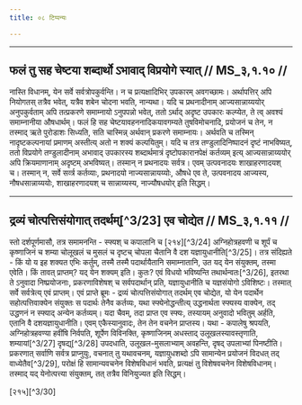 ```yaml
---
title: ०८ टिप्पन्यः

---
```


[^3/22]: E2: 4,27; E4: 3,550; E6: 1,146

____________________________________________


## फलं तु सह चेष्टया शब्दार्थो ऽभावाद् विप्रयोगे स्यात् // MS_३,१.१० //

नास्ति विधानम्, येन सर्वे सर्वत्रोपकुर्वन्ति। न च प्रत्यक्षादिभिर् उपकारम् अवगच्छामः। अर्थापत्तिर् अपि नियोगतस् तत्रैव भवेत्, यत्रैव शबेन चोदना भवति, नान्यथा। यदि च प्रथनादीनाम् आज्यसान्नाय्ययोर् अनुपकुर्वताम् अपि तत्प्रकरणे समाम्नायो ऽनुपपन्नो भवेत्, ततो ऽर्थाद् अदृष्ट उपकारः कल्प्येत, ते त्व् अवश्यं समाम्नानीया औषधार्थम्। फलं हि सह चेष्टयावहननादिकयावगम्यते तुषविमोचनादि, प्रयोजनं च तेन, न तस्माद् ऋते पुरोडाशः सिध्यति, सति चास्मिन्न् अर्थवान् प्रकरणे समाम्नायः। अर्थवति च तस्मिन् नादृष्टकल्पनायां प्रमाणम् अस्तीत्य् अतो न शक्यं कल्पयितुम्। यदि च तत्र तण्डुलादिनिष्पादनं दृष्टं नाभविष्यत्, ततो विप्रयोगे तण्डुलादीनाम् अभावाद् उपकारस्य शब्दार्थमात्रं दृष्टोपकारानपेक्षं कर्तव्यम् इत्य् आज्यसान्नाय्ययोर् अपि क्रियमाणानाम् अदृष्टम् अभविष्यत्। तस्मान् न प्रथनादयः सर्वत्र। एवम् उत्पवनादयः शाखाहरणादयश् च। तस्मान् न, सर्वे सर्व्त्र कर्तव्याः, प्रथनादयो नाज्यसान्नायय्योः, औषधे एव ते, उत्पवनादय आज्यस्य, नौषधसान्नाय्ययोः, शाखाहरणादयश् च सान्नाय्यस्य, नाज्यौषधयोर् इति सिद्धम्।


____________________________________________


## द्रव्यं चोत्पत्तिसंयोगात् तदर्थम्[^3/23] एव चोद्येत // MS_३,१.११ //

स्तो दर्शपूर्णमासौ, तत्र समामनन्ति - स्फ्यश् च कपालानि च [२१४][^3/24] अग्निहोत्रहवणी च शूर्पं च कृष्णाजिनं च शम्या चोलूखलं च मुसलं च दृष्टच् चोपला चैतानि वै दश यज्ञायुधानीति[^3/25]। तत्र संदिह्यते - किं यो य इह शक्यत एभिः कर्तुम्, तस्मै तस्मै पदार्थायैतानि समाम्नातानि, उत यद् येन संयुक्तम्, तस्मा एवेति। किं तावत् प्राप्तम्? यद् येन शक्यम् इति। कुतः? एवं विधयो भविष्यन्ति तथार्थन्वतः[^3/26], इतरथा ते ऽनुवादा निष्प्रयोजनाः, प्रकरणाविशेषश् च सर्वपदार्थान् प्रति, यज्ञायुधानीति च यज्ञसंयोगो ऽविशिष्टः। तस्मात् सर्वे सर्वत्रेत्य् एवं प्राप्तम्।
एवं प्राप्ते ब्रूमः - द्रव्यं चोत्पत्तिसंयोगात् तदर्थम् एव चोद्येत, यो येन पदार्थेन सहोत्पत्तिवाक्येन संयुक्तः स पदार्थः तेनैव कर्तव्यः, यथा स्फ्येनोद्धन्तीत्य् उद्धनार्थता स्फ्यस्य वाक्येन, तद् उद्धणनं न स्फ्याद् अन्येन कर्तव्यम्। यदा चैवम्, तदा प्राप्त एव स्फ्यः, तस्यायम् अनुवादो भवितुम् अर्हति, एतानि वै दशयज्ञायुधानीति। एवम् एकैस्यानुवादः, तेन तेन वचनेन प्राप्तस्य। यथा - कपालेषु श्रपयति, अग्निहोत्रहवण्या हवींषि निर्वपति, शूर्पेण विविनक्ति, कृष्णाजिनम् अधस्ताद् उलूखलस्यावस्तृणाति, शम्यायां[^3/27] दृषद्य्[^3/28] उपदधाति, उलूखल-मुसलाभ्याम् अवहन्ति, दृषद् उपलाभ्यां पिनष्टीति। प्रकरणात् सर्वाणि सर्वत्र प्राप्नुयुः, वचनात् तु यथावचनम्, यज्ञायुधशब्दो ऽपि सामान्येन प्रयोजनं विदधत् तद् वाध्येतैव[^3/29], परोक्षं हि सामान्यवचनेन विशेषविधानं भवति, प्रत्यक्षं तु विशेषवचनेन विशेषविधानम्। तस्माद् यद् येनोत्पत्त्या संयुक्तम्, तत् तत्रैव विनियुज्यत इति सिद्धम्।

[२१५][^3/30]
